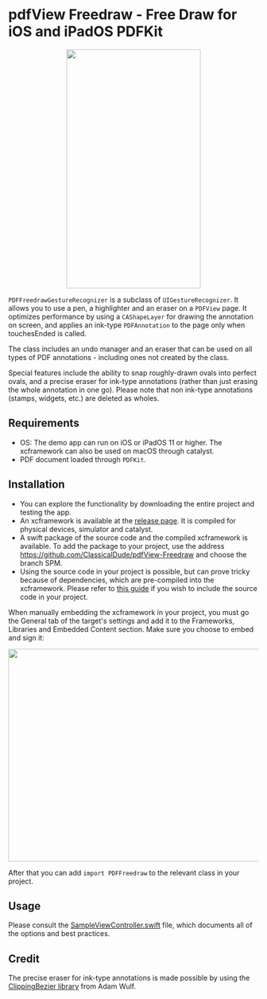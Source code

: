
# pdfView Freedraw - Free Draw for iOS and iPadOS PDFKit

<p align="center">
  <img width="270" height="480" src="../dev/demo/demo.gif">
</p>

<code>PDFFreedrawGestureRecognizer</code> is a subclass of <code>UIGestureRecognizer</code>. It allows you to use a pen, a highlighter and an eraser on a <code>PDFView</code> page. It optimizes performance by using a <code>CAShapeLayer</code> for drawing the annotation on screen, and applies an ink-type <code>PDFAnnotation</code> to the page only when touchesEnded is called.

The class includes an undo manager and an eraser that can be used on all types of PDF annotations - including ones not created by the class.

Special features include the ability to snap roughly-drawn ovals into perfect ovals, and a precise eraser for ink-type annotations (rather than just erasing the whole annotation in one go). Please note that non ink-type annotations (stamps, widgets, etc.) are deleted as wholes.

## Requirements
- OS: The demo app can run on iOS or iPadOS 11 or higher. The xcframework can also be used on macOS through catalyst. 
- PDF document loaded through <code>PDFKit</code>.

## Installation
- You can explore the functionality by downloading the entire project and testing the app.
- An xcframework is available at the [release page](https://github.com/ClassicalDude/pdfView-Freedraw/releases). It is compiled for physical devices, simulator and catalyst.
- A swift package of the source code and the compiled xcframework is available. To add the package to your project, use the address https://github.com/ClassicalDude/pdfView-Freedraw and choose the branch SPM.
- Using the source code in your project is possible, but can prove tricky because of dependencies, which are pre-compiled into the xcframework. Please refer to [this guide](Compilation.md) if you wish to include the source code in your project.

When manually embedding the xcframework in your project, you must go the General tab of the target's settings and add it to the Frameworks, Libraries and Embedded Content section. Make sure you choose to embed and sign it:
<p align="center">
  <img width="640" height="427" src="../dev/demo/embedding.png">
</p>

After that you can add <code>import PDFFreedraw</code> to the relevant class in your project.

## Usage
Please consult the [SampleViewController.swift](SampleViewController.swift) file, which documents all of the options and best practices.

## Credit
The precise eraser for ink-type annotations is made possible by using the [ClippingBezier library](https://github.com/adamwulf/ClippingBezier) from Adam Wulf.
